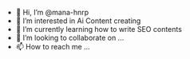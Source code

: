 - 👋 Hi, I’m @mana-hnrp
- 👀 I’m interested in Ai Content creating 
- 🌱 I’m currently learning how to write SEO contents
- 💞️ I’m looking to collaborate on ...
- 📫 How to reach me ...

<!---
mana-hnrp/mana-hnrp is a ✨ special ✨ repository because its `README.md` (this file) appears on your GitHub profile.
You can click the Preview link to take a look at your changes.
--->
